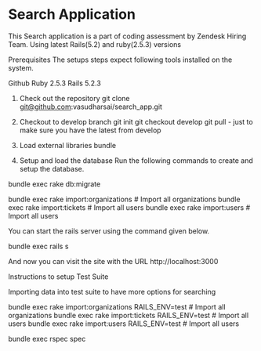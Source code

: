 Search Application
=====================

This Search application is a part of coding assessment by Zendesk Hiring Team. Using latest Rails(5.2) and ruby(2.5.3)
versions


Prerequisites
The setups steps expect following tools installed on the system.

Github
Ruby 2.5.3
Rails 5.2.3

1. Check out the repository
git clone git@github.com:vasudharsai/search_app.git

2. Checkout to develop branch
git init
git checkout develop
git pull - just to make sure you have the latest from develop

3. Load external libraries
bundle

4. Setup and load the database
Run the following commands to create and setup the database.

bundle exec rake db:migrate

bundle exec rake import:organizations               # Import all organizations
bundle exec rake import:tickets                     # Import all users
bundle exec rake import:users                       # Import all users

You can start the rails server using the command given below.

bundle exec rails s

And now you can visit the site with the URL http://localhost:3000


Instructions to setup Test Suite

Importing data into test suite to have more options for searching

bundle exec rake import:organizations RAILS_ENV=test              # Import all organizations
bundle exec rake import:tickets RAILS_ENV=test                    # Import all users
bundle exec rake import:users RAILS_ENV=test                      # Import all users

bundle exec rspec spec 
